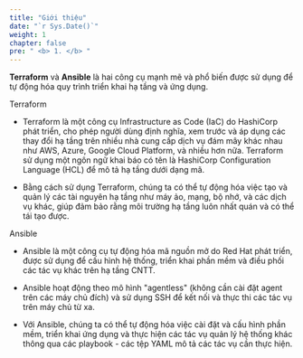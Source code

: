 ```yaml
---
title: "Giới thiệu"
date: "`r Sys.Date()`"
weight: 1
chapter: false
pre: " <b> 1. </b> "
---
```


**Terraform** và **Ansible** là hai công cụ mạnh mẽ và phổ biến được sử dụng để tự động hóa quy trình triển khai hạ tầng và ứng dụng.

Terraform

- Terraform là một công cụ Infrastructure as Code (IaC) do HashiCorp phát triển, cho phép người dùng định nghĩa, xem trước và áp dụng các thay đổi hạ tầng trên nhiều nhà cung cấp dịch vụ đám mây khác nhau như AWS, Azure, Google Cloud Platform, và nhiều hơn nữa. Terraform sử dụng một ngôn ngữ khai báo có tên là HashiCorp Configuration Language (HCL) để mô tả hạ tầng dưới dạng mã.

- Bằng cách sử dụng Terraform, chúng ta có thể tự động hóa việc tạo và quản lý các tài nguyên hạ tầng như máy ảo, mạng, bộ nhớ, và các dịch vụ khác, giúp đảm bảo rằng môi trường hạ tầng luôn nhất quán và có thể tái tạo được.

Ansible

- Ansible là một công cụ tự động hóa mã nguồn mở do Red Hat phát triển, được sử dụng để cấu hình hệ thống, triển khai phần mềm và điều phối các tác vụ khác trên hạ tầng CNTT.
- Ansible hoạt động theo mô hình "agentless" (không cần cài đặt agent trên các máy chủ đích) và sử dụng SSH để kết nối và thực thi các tác vụ trên máy chủ từ xa.

- Với Ansible, chúng ta có thể tự động hóa việc cài đặt và cấu hình phần mềm, triển khai ứng dụng và thực hiện các tác vụ quản lý hệ thống khác thông qua các playbook - các tệp YAML mô tả các tác vụ cần thực hiện.
